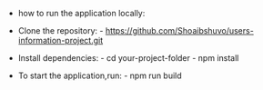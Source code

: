  - how to run the application locally:

 - Clone the repository: - https://github.com/Shoaibshuvo/users-information-project.git

 - Install dependencies: - cd your-project-folder
                         - npm install

 - To start the application,run: - npm run build




















